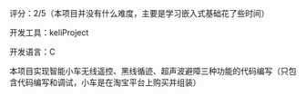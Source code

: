 评分：2/5（本项目并没有什么难度，主要是学习嵌入式基础花了些时间）

开发工具：keliProject

开发语言：C

本项目实现智能小车无线遥控、黑线循迹、超声波避障三种功能的代码编写（只包含代码编写和调试，小车是在淘宝平台上购买并组装）